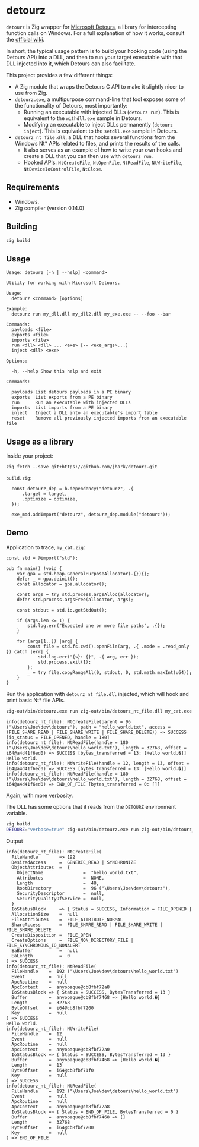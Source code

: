 # detourz

`detourz` is Zig wrapper for [Microsoft Detours](https://github.com/microsoft/Detours), a library for intercepting function calls on Windows. For a full explanation of how it works, consult the [official wiki](https://github.com/microsoft/Detours/wiki).

In short, the typical usage pattern is to build your hooking code (using the Detours API) into a DLL, and then to run your target executable with that DLL injected into it, which Detours can also facilitate.

This project provides a few different things:

* A Zig module that wraps the Detours C API to make it slightly nicer to use from Zig.
* `detourz.exe`, a multipurpose command-line that tool exposes some of the functionality of Detours, most importantly:
    * Running an executable with injected DLLs (`detourz run`). This is equivalent to the `withdll.exe` sample in Detours.
    * Modifying an executable to inject DLLs permanently (`detourz inject`). This is equivalent to the `setdll.exe` sample in Detours.
* `detourz_nt_file.dll`, a DLL that hooks several functions from the Windows Nt* APIs related to files, and prints the results of the calls.
    * It also serves as an example of how to write your own hooks and create a DLL that you can then use with `detourz run`.
    * Hooked APIs: `NtCreateFile`, `NtOpenFile`, `NtReadFile`, `NtWriteFile`, `NtDeviceIoControlFile`, `NtClose`.

## Requirements

- Windows.
- Zig compiler (version 0.14.0)

## Building

```sh
zig build
```

## Usage

```
Usage: detourz [-h | --help] <command>

Utility for working with Microsoft Detours.

Usage:
  detourz <command> [options]

Example:
  detourz run my_dll.dll my_dll2.dll my_exe.exe -- --foo --bar

Commands:
  payloads <file>
  exports <file>
  imports <file>
  run <dll> <dll> ... <exe> [-- <exe_args>...]
  inject <dll> <exe>

Options:

  -h, --help Show this help and exit

Commands:

  payloads List detours payloads in a PE binary
  exports  List exports from a PE binary
  run      Run an executable with injected DLLs
  imports  List imports from a PE binary
  inject   Inject a DLL into an executable's import table
  reset    Remove all previously injected imports from an executable file
```

## Usage as a library

Inside your project:

```
zig fetch --save git+https://github.com/jhark/detourz.git
```

`build.zig`:

```zig
  const detourz_dep = b.dependency("detourz", .{
      .target = target,
      .optimize = optimize,
  });

  exe_mod.addImport("detourz", detourz_dep.module("detourz"));
```

## Demo

Application to trace, `my_cat.zig`:

```zig
const std = @import("std");

pub fn main() !void {
    var gpa = std.heap.GeneralPurposeAllocator(.{}){};
    defer _ = gpa.deinit();
    const allocator = gpa.allocator();

    const args = try std.process.argsAlloc(allocator);
    defer std.process.argsFree(allocator, args);

    const stdout = std.io.getStdOut();

    if (args.len <= 1) {
        std.log.err("Expected one or more file paths", .{});
    }

    for (args[1..]) |arg| {
        const file = std.fs.cwd().openFile(arg, .{ .mode = .read_only }) catch |err| {
            std.log.err("{s}: {}", .{ arg, err });
            std.process.exit(1);
        };
        _ = try file.copyRangeAll(0, stdout, 0, std.math.maxInt(u64));
    }
}
```

Run the application with `detourz_nt_file.dll` injected, which will hook and print basic Nt* file APIs.

```sh
zig-out/bin/detourz.exe run zig-out/bin/detourz_nt_file.dll my_cat.exe -- hello_world.txt
```

```
info(detourz_nt_file): NtCreateFile(parent = 96 ("\Users\Joe\dev\detourz"), path = "hello_world.txt", access = (FILE_SHARE_READ | FILE_SHARE_WRITE | FILE_SHARE_DELETE)) => SUCCESS [io_status = FILE_OPENED, handle = 180]
info(detourz_nt_file): NtReadFile(handle = 180 ("\Users\Joe\dev\detourz\hello_world.txt"), length = 32768, offset = i64@a4d41f6ed0) => SUCCESS [bytes_transferred = 13: [Hello world.�]]
Hello world.
info(detourz_nt_file): NtWriteFile(handle = 12, length = 13, offset = i64@a4d41f6ec0) => SUCCESS [bytes_transferred = 13: [Hello world.�]]
info(detourz_nt_file): NtReadFile(handle = 180 ("\Users\Joe\dev\detourz\hello_world.txt"), length = 32768, offset = i64@a4d41f6ed0) => END_OF_FILE [bytes_transferred = 0: []]
```


Again, with more verbosity.

The DLL has some options that it reads from the `DETOURZ` environment variable.

 
```sh
zig build
DETOURZ="verbose=true" zig-out/bin/detourz.exe run zig-out/bin/detourz_nt_file.dll my_cat.exe -- hello_world.txt
```

Output

```
info(detourz_nt_file): NtCreateFile(
  FileHandle        => 192
  DesiredAccess     =  GENERIC_READ | SYNCHRONIZE
  ObjectAttributes  =  {
    ObjectName               =  "hello_world.txt",
    Attributes               =  NONE,
    Length                   =  48,
    RootDirectory            =  96 ("\Users\Joe\dev\detourz"),
    SecurityDescriptor       =  null,
    SecurityQualityOfService =  null,
  }
  IoStatusBlock     => { Status = SUCCESS, Information = FILE_OPENED }
  AllocationSize    =  null
  FileAttributes    =  FILE_ATTRIBUTE_NORMAL
  ShareAccess       =  FILE_SHARE_READ | FILE_SHARE_WRITE | FILE_SHARE_DELETE
  CreateDisposition =  FILE_OPEN
  CreateOptions     =  FILE_NON_DIRECTORY_FILE | FILE_SYNCHRONOUS_IO_NONALERT
  EaBuffer          =  null
  EaLength          =  0
) => SUCCESS
info(detourz_nt_file): NtReadFile(
  FileHandle    =  192 ("\Users\Joe\dev\detourz\hello_world.txt")
  Event         =  null
  ApcRoutine    =  null
  ApcContext    =  anyopaque@cb8fbf72a8
  IoStatusBlock => { Status = SUCCESS, BytesTransferred = 13 }
  Buffer        =  anyopaque@cb8fbf7468 => [Hello world.�]
  Length        =  32768
  ByteOffset    =  i64@cb8fbf7200
  Key           =  null
) => SUCCESS
Hello world.
info(detourz_nt_file): NtWriteFile(
  FileHandle    =  12
  Event         =  null
  ApcRoutine    =  null
  ApcContext    =  anyopaque@cb8fbf72a0
  IoStatusBlock => { Status = SUCCESS, BytesTransferred = 13 }
  Buffer        =  anyopaque@cb8fbf7468 => [Hello world.�]
  Length        =  13
  ByteOffset    =  i64@cb8fbf71f0
  Key           =  null
) => SUCCESS
info(detourz_nt_file): NtReadFile(
  FileHandle    =  192 ("\Users\Joe\dev\detourz\hello_world.txt")
  Event         =  null
  ApcRoutine    =  null
  ApcContext    =  anyopaque@cb8fbf72a8
  IoStatusBlock => { Status = END_OF_FILE, BytesTransferred = 0 }
  Buffer        =  anyopaque@cb8fbf7468 => []
  Length        =  32768
  ByteOffset    =  i64@cb8fbf7200
  Key           =  null
) => END_OF_FILE
```